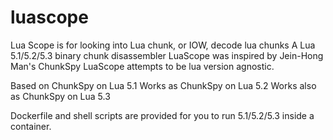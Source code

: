 # luascope

Lua Scope is for looking into Lua chunk, or IOW, decode lua chunks
A Lua 5.1/5.2/5.3 binary chunk disassembler
LuaScope was inspired by Jein-Hong Man's ChunkSpy
LuaScope attempts to be lua version agnostic.

Based on ChunkSpy on Lua 5.1
Works as ChunkSpy on Lua 5.2
Works also as ChunkSpy on Lua 5.3


Dockerfile and shell scripts are provided for you to run 5.1/5.2/5.3 inside a container.

